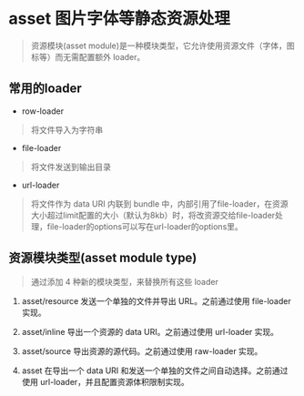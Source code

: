 # asset 图片字体等静态资源处理

> 资源模块(asset module)是一种模块类型，它允许使用资源文件（字体，图标等）而无需配置额外 loader。

## 常用的loader

- row-loader

 > 将文件导入为字符串

- file-loader

 > 将文件发送到输出目录 

- url-loader

 > 将文件作为 data URI 内联到 bundle 中，内部引用了file-loader，在资源大小超过limit配置的大小（默认为8kb）时，将改资源交给file-loader处理，file-loader的options可以写在url-loader的options里。

## 资源模块类型(asset module type)

> 通过添加 4 种新的模块类型，来替换所有这些 loader
 
 1. asset/resource 发送一个单独的文件并导出 URL。之前通过使用 file-loader 实现。
 
 2. asset/inline 导出一个资源的 data URI。之前通过使用 url-loader 实现。

 3. asset/source 导出资源的源代码。之前通过使用 raw-loader 实现。

 4. asset 在导出一个 data URI 和发送一个单独的文件之间自动选择。之前通过使用 url-loader，并且配置资源体积限制实现。